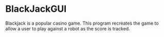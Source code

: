 # BlackJackGUI

Blackjack is a popular casino game. This program recreates the game to allow a user to play against a robot as the score is tracked.
